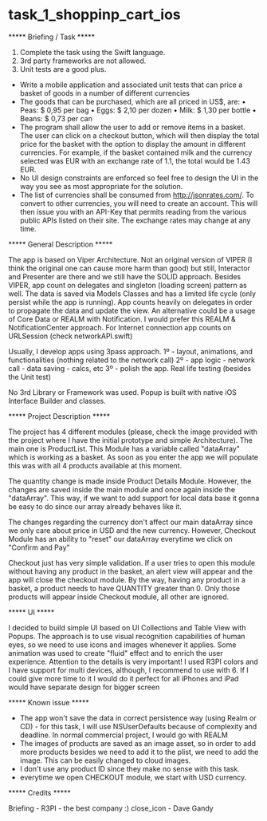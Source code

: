 # task_1_shoppinp_cart_ios

***** Briefing / Task *****

1. Complete the task using the Swift language.
2. 3rd party frameworks are not allowed.
3. Unit tests are a good plus.

- Write a mobile application and associated unit tests that can price a basket of goods in a number of different currencies
- The goods that can be purchased, which are all priced in US$, are:
  • Peas: $ 0,95 per bag
  • Eggs: $ 2,10 per dozen
  • Milk: $ 1,30 per bottle
  • Beans: $ 0,73 per can
- The program shall allow the user to add or remove items in a basket. The user can click on a checkout button, which will then display the total price for the basket with the option to display the amount in different currencies. For example, if the basket contained milk and the currency selected was EUR with an exchange rate of 1.1, the total would be 1.43 EUR.
- No UI design constraints are enforced so feel free to design the UI in the way you see as most appropriate for the solution.
- The list of currencies shall be consumed from http://jsonrates.com/. To convert to other currencies, you will need to create an account. This will then issue you with an API-Key that permits reading from the various public APIs listed on their site. The exchange rates may change at any time.






***** General Description *****

The app is based on Viper Architecture. Not an original version of VIPER (I think the original one can cause more harm than good) but still, Interactor and Presenter are there and we still have the SOLID approach.
Besides VIPER, app count on delegates and singleton (loading screen) pattern as well.
The data is saved via Models Classes and has a limited life cycle (only persist while the app is running).
App counts heavily on delegates in order to propagate the data and update the view.
An alternative could be a usage of Core Data or REALM with Notification. I would prefer this REALM & NotificationCenter approach.
For Internet connection app counts on URLSession (check networkAPI.swift)

Usually, I develop apps using 3pass approach.
1º - layout, animations, and functionalities (nothing related to the network call)
2º - app logic - network call - data saving - calcs, etc
3º - polish the app. Real life testing (besides the Unit test)

No 3rd Library or Framework was used.
Popup is built with native iOS Interface Builder and classes.





***** Project Description *****

The project has 4 different modules (please, check the image provided with the project where I have the initial prototype and simple Architecture). The main one is ProductList. This Module has a variable called "dataArray" which is working as a basket.
As soon as you enter the app we will populate this was with all 4 products available at this moment.

The quantity change is made inside Product Details Module. However, the changes are saved inside the main module and once again inside the "dataArray". This way, if we want to add support for local data base it gonna be easy to do since our array already behaves like it.

The changes regarding the currency don't affect our main dataArray since we only care about price in USD and the new currency.
However, Checkout Module has an ability to "reset" our dataArray everytime we click on "Confirm and Pay"

Checkout just has very simple validation. If a user tries to open this module without having any product in the basket, an alert view will appear and the app will close the checkout module.
By the way, having any product in a basket, a product needs to have QUANTITY greater than 0. Only those products will appear inside Checkout module, all other are ignored.






***** UI *****

I decided to build simple UI based on UI Collections and Table View with Popups.
The approach is to use visual recognition capabilities of human eyes, so we need to use icons and images whenever it applies.
Some animation was used to create "fluid" effect and to enrich the user experience. Attention to the details is very important!
I used R3PI colors and I have support for multi devices, although, I recommend to use with 6.
If I could give more time to it I would do it perfect for all iPhones and iPad would have separate design for bigger screen





***** Known issue *****

- The app won't save the data in correct persistence way (using Realm or CD) - for this task, I will use NSUserDefaults because of complexity and deadline. In normal commercial project, I would go with REALM
- The images of products are saved as an image asset, so in order to add more products besides we need to add it to the plist, we need to add the image. This can be easily changed to cloud images.
- I don't use any product ID since they make no sense with this task.
- everytime we open CHECKOUT module, we start with USD currency.



***** Credits *****

Briefing - R3PI - the best company :)
close_icon - Dave Gandy
